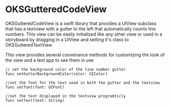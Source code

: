 OKSGutteredCodeView
===================
OKSGutteredCodeView is a swift library that provides a UIView subclass that has a textview with a gutter to the left that automatically counts line numbers.
This view can be easily initialized like any other view or used in a storyboard by dragging in a UIView and setting it's class to OKSGutteredTextView

This view provides several convenance methods for customizing the look of the view and a test app to see them in use

    // set the background color of the line number gutter
    func setGutterBackgroundColor(color: UIColor)
    
    //set the font for the text used in both the gutter and the textview
    func setfont(font: UIFont) 
    
    //set the text displayed in the textview programticly
    func setText(text: String) 